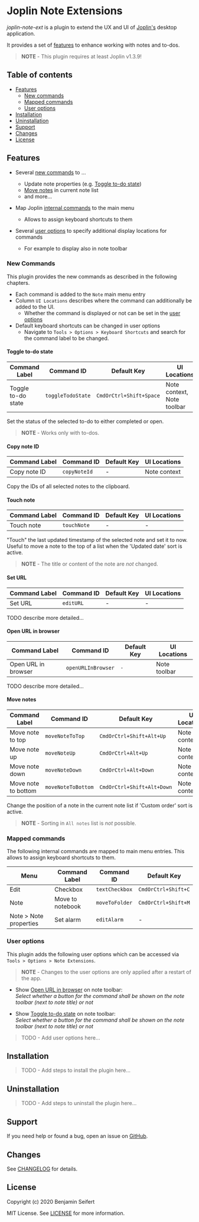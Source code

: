# Joplin Note Extensions

_joplin-note-ext_ is a plugin to extend the UX and UI of [Joplin's](https://joplinapp.org/) desktop application.

It provides a set of [features](#features) to enhance working with notes and to-dos.

> **NOTE** - This plugin requires at least Joplin v1.3.9!

## Table of contents

- [Features](#features)
  - [New commands](#new-commands)
  - [Mapped commands](#mapped-commands)
  - [User options](#user-options)
- [Installation](#installation)
- [Uninstallation](#uninstallation)
- [Support](#support)
- [Changes](#changes)
- [License](#license)

## Features

- Several [new commands](#new-commands) to ...

  - Update note properties (e.g. [Toggle to-do state](#toggle-to-do-state))
  - [Move notes](#move-notes) in current note list
  - and more...

- Map Joplin [internal commands](#mapped-commands) to the main menu

  - Allows to assign keyboard shortcuts to them

- Several [user options](#user-options) to specify additional display locations for commands

  - For example to display also in note toolbar

### New Commands

This plugin provides the new commands as described in the following chapters.

- Each command is added to the `Note` main menu entry
- Column `UI Locations` describes where the command can additionally be added to the UI.
  - Whether the command is displayed or not can be set in the [user options](#user-options)
- Default keyboard shortcuts can be changed in user options
  - Navigate to `Tools > Options > Keyboard Shortcuts` and search for the command label to be changed.

#### Toggle to-do state

| Command Label      | Command ID        | Default Key             | UI Locations               |
| ------------------ | ----------------- | ----------------------- | -------------------------- |
| Toggle to-do state | `toggleTodoState` | `CmdOrCtrl+Shift+Space` | Note context, Note toolbar |

Set the status of the selected to-do to either completed or open.

> **NOTE** - Works only with to-dos.

#### Copy note ID

| Command Label | Command ID   | Default Key | UI Locations |
| ------------- | ------------ | ----------- | ------------ |
| Copy note ID  | `copyNoteId` | -           | Note context |

Copy the IDs of all selected notes to the clipboard.

#### Touch note

| Command Label | Command ID  | Default Key | UI Locations |
| ------------- | ----------- | ----------- | ------------ |
| Touch note    | `touchNote` | -           | -            |

"Touch" the last updated timestamp of the selected note and set it to now.
Useful to move a note to the top of a list when the 'Updated date' sort is active.

> **NOTE** - The title or content of the note are _not_ changed.

#### Set URL

| Command Label | Command ID | Default Key | UI Locations |
| ------------- | ---------- | ----------- | ------------ |
| Set URL       | `editURL`  | -           | -            |

TODO describe more detailed...

#### Open URL in browser

| Command Label       | Command ID         | Default Key | UI Locations |
| ------------------- | ------------------ | ----------- | ------------ |
| Open URL in browser | `openURLInBrowser` | `-`         | Note toolbar |

TODO describe more detailed...

#### Move notes

| Command Label       | Command ID         | Default Key                | UI Locations |
| ------------------- | ------------------ | -------------------------- | ------------ |
| Move note to top    | `moveNoteToTop`    | `CmdOrCtrl+Shift+Alt+Up`   | Note context |
| Move note up        | `moveNoteUp`       | `CmdOrCtrl+Alt+Up`         | Note context |
| Move note down      | `moveNoteDown`     | `CmdOrCtrl+Alt+Down`       | Note context |
| Move note to bottom | `moveNoteToBottom` | `CmdOrCtrl+Shift+Alt+Down` | Note context |

Change the position of a note in the current note list if 'Custom order' sort is active.

> **NOTE** - Sorting in `All notes` list is _not_ possible.

### Mapped commands

The following internal commands are mapped to main menu entries. This allows to assign keyboard shortcuts to them.

| Menu                   | Command Label    | Command ID     | Default Key         |
| ---------------------- | ---------------- | -------------- | ------------------- |
| Edit                   | Checkbox         | `textCheckbox` | `CmdOrCtrl+Shift+C` |
| Note                   | Move to notebook | `moveToFolder` | `CmdOrCtrl+Shift+M` |
| Note > Note properties | Set alarm        | `editAlarm`    | -                   |

### User options

This plugin adds the following user options which can be accessed via `Tools > Options > Note Extensions`.

> **NOTE** - Changes to the user options are only applied after a restart of the app.

- Show [Open URL in browser](#open-url-in-browser) on note toolbar:\
  _Select whether a button for the command shall be shown on the note toolbar (next to note title) or not_

- Show [Toggle to-do state](#toggle-to-do-state) on note toolbar:\
  _Select whether a button for the command shall be shown on the note toolbar (next to note title) or not_

> TODO - Add user options here...

## Installation

> TODO - Add steps to install the plugin here...

## Uninstallation

> TODO - Add steps to uninstall the plugin here...

## Support

If you need help or found a bug, open an issue on [GitHub](https://github.com/benji300/joplin-note-ext/issues).

## Changes

See [CHANGELOG](./CHANGELOG.md) for details.

## License

Copyright (c) 2020 Benjamin Seifert

MIT License. See [LICENSE](./LICENSE) for more information.
